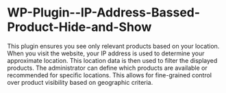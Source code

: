 # WP-Plugin--IP-Address-Bassed-Product-Hide-and-Show
This plugin ensures you see only relevant products based on your location. When you visit the website, your IP address is used to determine your approximate location. This location data is then used to filter the displayed products. The administrator can define which products are available or recommended for specific locations. This allows for fine-grained control over product visibility based on geographic criteria.
